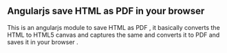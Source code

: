 ## Angularjs save HTML as PDF in your browser 
This is an angularjs module to save HTML as PDF , it basically converts the HTML to HTML5 canvas and captures the same and converts it to PDF and saves it in your browser .
